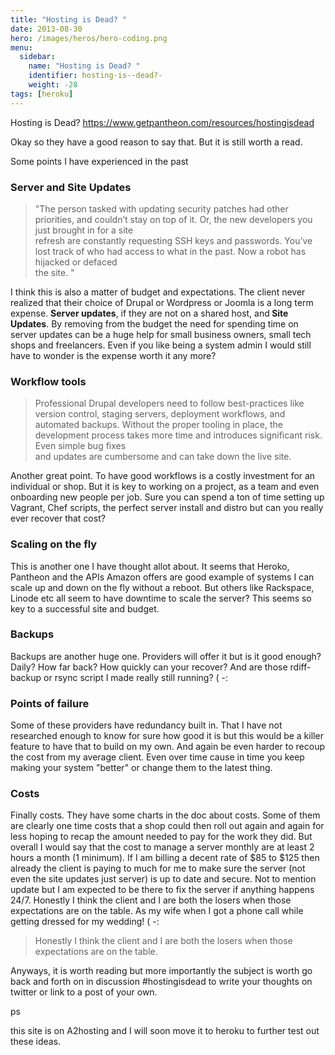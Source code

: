 ```yaml
---
title: "Hosting is Dead? "
date: 2013-08-30
hero: /images/heros/hero-coding.png
menu:
  sidebar:
    name: "Hosting is Dead? "
    identifier: hosting-is--dead?-
    weight: -28
tags: [heroku]
---
```


<p>Hosting is Dead? <a href="https://www.getpantheon.com/resources/hostingisdead">https://www.getpantheon.com/resources/hostingisdead</a></p>

<p>Okay so they have a good reason to say that. But it is still worth a read.</p>

<p>Some points I have experienced in the past</p>

<h3>Server and Site Updates</h3>

<blockquote>
<p>&quot;The person tasked with updating security patches had other priorities, and couldn&rsquo;t stay on top of it. Or, the new developers you just brought in for a site<br />
refresh are constantly requesting SSH keys and passwords. You&rsquo;ve lost track of who had access to what in the past. Now a robot has hijacked or defaced<br />
the site. &quot;</p>
</blockquote>

<p>I think this is also a matter of budget and expectations. The client never realized that their choice of Drupal or Wordpress or Joomla is a long term expense. <strong>Server updates</strong>, if they are not on a shared host, and<strong> Site Updates</strong>. By removing from the budget the need for spending time on server updates can be a huge help for small business owners, small tech shops and freelancers. Even if you like being a system admin I would still have to wonder is the expense worth it any more?</p>

<h3>Workflow tools</h3>

<blockquote>
<p>Professional Drupal developers need to follow best-practices like version control, staging servers, deployment workflows, and<br />
automated backups. Without the proper tooling in place, the development process takes more time and introduces significant risk. Even simple bug fixes<br />
and updates are cumbersome and can take down the live site.</p>
</blockquote>

<p>Another great point. To have good workflows is a costly investment for an individual or shop. But it is key to working on a project, as a team and even onboarding new people per job. Sure you can spend a ton of time setting up Vagrant, Chef scripts, the perfect server install and distro but can you really ever recover that cost?</p>

<h3>Scaling on the fly</h3>

<p>This is another one I have thought allot about. It seems that Heroko, Pantheon and the APIs Amazon offers are good example of systems I can scale up and down on the fly without a reboot. But others like Rackspace, Linode etc all seem to have downtime to scale the server? This seems so key to a successful site and budget. </p>

<h3>Backups</h3>

<p>Backups are another huge one. Providers will offer it but is it good enough? Daily? How far back? How quickly can your recover? And are those rdiff-backup or rsync script I made really still running? ( -:</p>

<h3>Points of failure </h3>

<p>Some of these providers have redundancy built in. That I have not researched enough to know for sure how good it is but this would be a killer feature to have that to build on my own. And again be even harder to recoup the cost from my average client. Even over time cause in time you keep making your system &quot;better&quot; or change them to the latest thing.</p>

<h3>Costs</h3>

<p>Finally costs. They have some charts in the doc about costs. Some of them are clearly one time costs that a shop could then roll out again and again for less hoping to recap the amount needed to pay for the work they did. But overall I would say that the cost to manage a server monthly are at least 2 hours a month (1 minimum). If I am billing a decent rate of $85 to $125 then already the client is paying to much for me to make sure the server (not even the site updates just server) is up to date and secure. Not to mention update but I am expected to be there to fix the server if anything happens 24/7. Honestly I think the client and I are both the losers when those expectations are on the table. As my wife when I got a phone call while getting dressed for my wedding! ( -:</p>

<blockquote>
<p> Honestly I think the client and I are both the losers when those expectations are on the table.</p>
</blockquote>

<p>Anyways, it is worth reading but more importantly the subject is worth go back and forth on in discussion #hostingisdead to write your thoughts on twitter or link to a post of your own.</p>

<p>ps</p>

<p>this site is on A2hosting and I will soon move it to heroku to further test out these ideas.</p>
